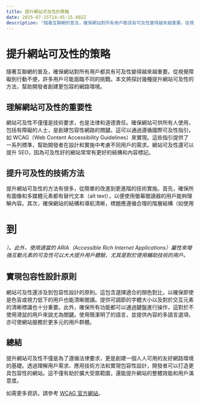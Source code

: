 ```yaml
---
title: 提升網站可及性的策略
date: 2025-07-15T14:45:15.602Z
description: "隨著互聯網的普及，確保網站對所有用戶都具有可及性變得越來越重要。從視覺障礙到行動不便，許多用戶可能面臨不同的挑戰。本文將探討幾種提升網站可及性的方法，幫助開發者創建更包容的網路環境。"
---
```


# 提升網站可及性的策略

隨著互聯網的普及，確保網站對所有用戶都具有可及性變得越來越重要。從視覺障礙到行動不便，許多用戶可能面臨不同的挑戰。本文將探討幾種提升網站可及性的方法，幫助開發者創建更包容的網路環境。

## 理解網站可及性的重要性

網站可及性不僅僅是技術要求，也是法律和道德責任。確保網站可供所有人使用，包括有障礙的人士，是創建包容性網路的關鍵。這可以通過遵循國際可及性指引，如 WCAG（Web Content Accessibility Guidelines）來實現。這些指引提供了一系列標準，幫助開發者在設計和實施中考慮不同用戶的需求。網站可及性還可以提升 SEO，因為可及性好的網站常常有更好的結構和內容標記。

## 提升可及性的技術方法

提升網站可及性的方法有很多，從簡單的改進到更進階的技術實施。首先，確保所有圖像和多媒體元素都有替代文本（alt text），以便使用螢幕閱讀器的用戶能夠理解內容。其次，確保網站的結構和導航清晰，標題應遵循合理的階層結構（如使用<h1>到<h6>）。此外，使用適當的 ARIA（Accessible Rich Internet Applications）屬性來增強互動元素的可及性可以大大提升用戶體驗，尤其是對於使用輔助技術的用戶。

## 實現包容性設計原則

網站可及性還涉及到包容性設計的原則。這包含選擇適合的顏色對比，以確保即使是色盲或視力低下的用戶也能清晰閱讀。提供可調節的字體大小以及對於交互元素的清晰標識也十分重要。此外，確保所有功能都可以通過鍵盤進行操作，這對於不使用滑鼠的用戶來說尤為關鍵。使用簡潔明了的語言，並提供內容的多語言選項，亦可使網站服務於更多元的用戶群體。

## 總結

提升網站可及性不僅是為了遵循法律要求，更是創建一個人人可用的友好網路環境的基礎。透過理解用戶需求、應用技術方法和實現包容性設計，開發者可以打造更具包容性的網站。這不僅有助於擴大受眾範圍，還能提升網站的整體效能和用戶滿意度。

如需更多資訊，請參考 [WCAG 官方網站](https://www.w3.org/WAI/standards-guidelines/wcag/)。